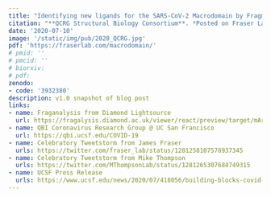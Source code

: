 ```yaml
---
title: "Identifying new ligands for the SARS-CoV-2 Macrodomain by Fragment Screening and Multi-temperature Crystallography."
citation: "**QCRG Structural Biology Consortium**. *Posted on Fraser Lab Website*"
date: '2020-07-10'
image: '/static/img/pub/2020_QCRG.jpg'
pdf: 'https://fraserlab.com/macrodomain/'
# pmid: ''
# pmcid: ''
# biorxiv:
# pdf:
zenodo:
- code: '3932380'
description: v1.0 snapshot of blog post 
links:
- name: Fraganalysis from Diamond Lightsource
  url: https://fragalysis.diamond.ac.uk/viewer/react/preview/target/mArh
- name: QBI Coronavirus Research Group @ UC San Francisco
  url: https://qbi.ucsf.edu/COVID-19
- name: Celebratory Tweetstorm from James Fraser
  urls: https://twitter.com/fraser_lab/status/1281258107578937345
- name: Celebratory Tweetstorm from Mike Thompson
  urls: https://twitter.com/MThompsonLab/status/1281265307684749315
- name: UCSF Press Release
  urls: https://www.ucsf.edu/news/2020/07/418056/building-blocks-covid-19-antiviral-drugs-identified-rapid-study
---
```

